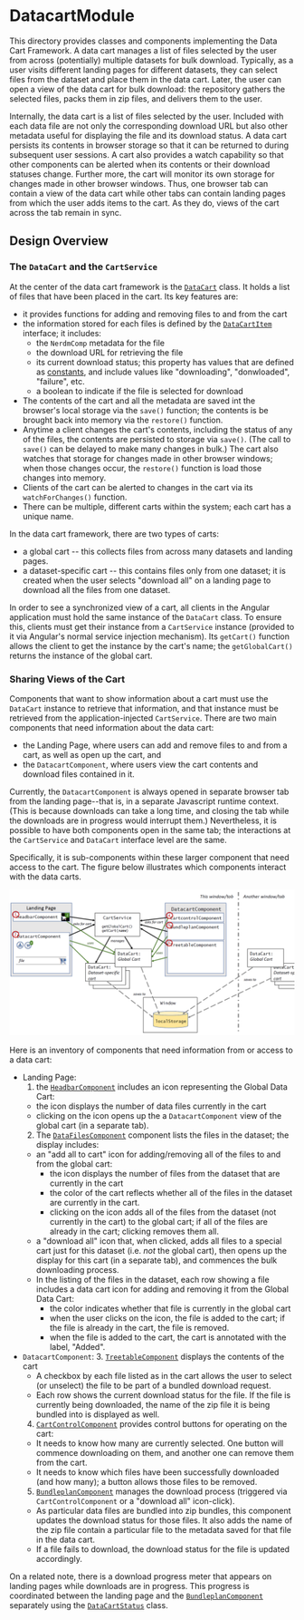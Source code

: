 # DatacartModule

This directory provides classes and components implementing the Data Cart Framework.  A data cart
manages a list of files selected by the user from across (potentially) multiple datasets for bulk
download.  Typically, as a user visits different landing pages for different datasets, they can
select files from the dataset and place them in the data cart.  Later, the user can open a view of
the data cart for bulk download: the repository gathers the selected files, packs them in zip
files, and delivers them to the user.  

Internally, the data cart is a list of files selected by the user.  Included with each data file
are not only the corresponding download URL but also other metadata useful for displaying the file
and its download status.  A data cart persists its contents in browser storage so that it can be
returned to during subsequent user sessions.  A cart also provides a watch capability so that
other components can be alerted when its contents or their download statuses change.  Further
more, the cart will monitor its own storage for changes made in other browser windows.  Thus, one
browser tab can contain a view of the data cart while other tabs can contain landing pages from
which the user adds items to the cart.  As they do, views of the cart across the tab remain in
sync.

## Design Overview

### The `DataCart` and the `CartService`

At the center of the data cart framework is the [`DataCart`](cart.ts) class.  It holds a list of
files that have been placed in the cart.  Its key features are:

  *  it provides functions for adding and removing files to and from the cart
  *  the information stored for each files is defined by the [`DataCartItem`](cart.ts) interface;
     it includes:
     *  the `NerdmComp` metadata for the file
     *  the download URL for retrieving the file
     *  its current download status; this property has values that are defined as
        [constants](cartconstants.ts), and include values like "downloading", "donwloaded",
        "failure", etc.
     *  a boolean to indicate if the file is selected for download
  *  The contents of the cart and all the metadata are saved int the browser's local storage via
     the `save()` function; the contents is be brought back into memory via the `restore()` function.
  *  Anytime a client changes the cart's contents, including the status of any of the files, the
     contents are persisted to storage via `save()`.  (The call to `save()` can be delayed to make
     many changes in bulk.)  The cart also watches that storage for changes made in other browser 
     windows; when those changes occur, the `restore()` function is load those changes into memory.
  *  Clients of the cart can be alerted to changes in the cart via its `watchForChanges()` function. 
  *  There can be multiple, different carts within the system; each cart has a unique name.  

In the data cart framework, there are two types of carts:
  *  a global cart -- this collects files from across many datasets and landing pages.
  *  a dataset-specific cart -- this contains files only from one dataset; it is created when the
     user selects "download all" on a landing page to download all the files from one dataset.

In order to see a synchronized view of a cart, all clients in the Angular application must hold
the same instance of the `DataCart` class.  To ensure this, clients must get their instance from
a `CartService` instance (provided to it via Angular's normal service injection mechanism).  Its
`getCart()` function allows the client to get the instance by the cart's name; the
`getGlobalCart()` returns the instance of the global cart.  

### Sharing Views of the Cart

Components that want to show information about a cart must use the `DataCart` instance to retrieve
that information, and that instance must be retrieved from the application-injected
`CartService`.  There are two main components that need information about the data cart:

  * the Landing Page, where users can add and remove files to and from a cart, as well as open up
    the cart, and
  * the `DatacartComponent`, where users view the cart contents and download files contained in
    it.

Currently, the `DatacartComponent` is always opened in separate browser tab from the landing
page--that is, in a separate Javascript runtime context.  (This is because downloads can take a
long time, and closing the tab while the downloads are in progress would interrupt them.)
Nevertheless, it is possible to have both components open in the same tab; the interactions at the
`CartService` and `DataCart` interface level are the same.  

Specifically, it is sub-components within these larger component that need access to the cart.
The figure below illustrates which components interact with the data carts.

![DataCart interaction diagram](cartinteraction.png)

Here is an inventory of components that need information from or access to a data cart:

  * Landing Page:
    1. the [`HeadbarComponent`](../frame/headbar.component.ts) includes an icon representing the
      Global Data Cart:
      * the icon displays the number of data files currently in the cart
      * clicking on the icon opens up the a `DatacartComponent` view of the global cart (in a
        separate tab).
    2. The [`DataFilesComponent`](../landing/data-files/data-files.component.ts) component lists
      the files in the dataset; the display includes:
      * an "add all to cart" icon for adding/removing all of the files to and from the global cart:
        * the icon displays the number of files from the dataset that are currently in the cart
        * the color of the cart reflects whether all of the files in the dataset are currently in
          the cart.
        * clicking on the icon adds all of the files from the dataset (not currently in the cart)
          to the global cart; if all of the files are already in the cart; clicking removes them
          all.
      * a "download all" icon that, when clicked, adds all files to a special cart just for this
        dataset (i.e. _not_ the global cart), then opens up the display for this cart (in a
        separate tab), and commences the bulk downloading process.
      * In the listing of the files in the dataset, each row showing a file includes a data cart
        icon for adding and removing it from the Global Data Cart:
        * the color indicates whether that file is currently in the global cart
        * when the user clicks on the icon, the file is added to the cart; if the file is already
          in the cart, the file is removed.
        * when the file is added to the cart, the cart is annotated with the label, "Added".
  * `DatacartComponent`:
    3. [`TreetableComponent`](treecomponent/treecomponent.component.ts) displays the contents of the cart
      * A checkbox by each file listed as in the cart allows the user to select (or unselect) the
        file to be part of a bundled download request.
      * Each row shows the current download status for the file.  If the file is currently being
        downloaded, the name of the zip file it is being bundled into is displayed as well.
    4. [`CartControlComponent`](cartcontrol.component.ts) provides control buttons for operating on
      the cart:
      * It needs to know how many are currently selected.  One button will
        commence downloading on them, and another one can remove them from the cart.
      * It needs to know which files have been successfully downloaded (and how many); a button
        allows those files to be removed.
    5. [`BundleplanComponent`](bundleplan/bundleplan.component.ts) manages the download process
      (triggered via `CartControlComponent` or a "download all" icon-click).
      * As particular data files are bundled into zip bundles, this component updates the download status
        for those files.  It also adds the name of the zip file contain a particular file to the
        metadata saved for that file in the data cart.
      * If a file fails to download, the download status for the file is updated accordingly.

On a related note, there is a download progress meter that appears on landing pages while
downloads are in progress.  This progress is coordinated between the landing page and the
[`BundleplanComponent`](bundleplan/bundleplan.component.ts) separately using the
[`DataCartStatus`](../cartstatus.ts) class.




